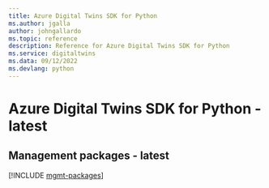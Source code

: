 ```yaml
---
title: Azure Digital Twins SDK for Python
ms.author: jgalla
author: johngallardo
ms.topic: reference
description: Reference for Azure Digital Twins SDK for Python
ms.service: digitaltwins
ms.data: 09/12/2022
ms.devlang: python
---
```

# Azure Digital Twins SDK for Python - latest

## Management packages - latest
[!INCLUDE [mgmt-packages](digital-twins-mgmt-index.md)]
